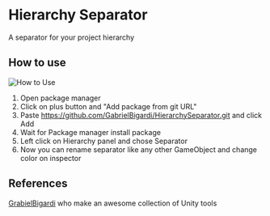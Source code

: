 # Hierarchy Separator

A separator for your project hierarchy

## How to use
![How to Use](http://g.recordit.co/PXMcX3ToH3.gif)
1. Open package manager
2. Click on plus button and "Add package from git URL"
3. Paste https://github.com/GabrielBigardi/HierarchySeparator.git and click Add
4. Wait for Package manager install package
5. Left click on Hierarchy panel and chose Separator
6. Now you can rename separator like any other GameObject and change color on inspector

## References

[GrabielBigardi](https://github.com/GabrielBigardi/Unity-Utils) who make an awesome collection of Unity tools
